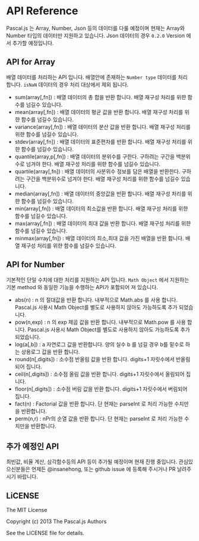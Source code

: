 # API Reference
Pascal.js 는 Array, Number, Json 등의 데이터를 다룰 예정이며 현재는 Array와 Number 타입의 데이터만 지원하고 있습니다. 
Json 데이터의 경우 `0.2.0` Version 에서 추가할 예정입니다.  

## API for Array 
배열 데이터를 처리하는 API 입니다. 배열안에 존재하는 `Number type` 데이터를 처리 합니다. `isNaN` 데이터의 경우 처리 대상에서 제외 됩니다. 

* sum(array[,fn]) : 배열 데이터의 총 합을 뱐환 합니다. 배열 재구성 처리를 위햔 함수를 넘길수 있습니다. 
* mean(array[,fn]) : 배열 데이터의 평균 값을 반환 합니다. 배열 재구성 처리를 위햔 함수를 넘길수 있습니다. 
* variance(array[,fn]) : 배열 데이터의 분산 값을 반환 합니다. 배열 재구성 처리를 위햔 함수를 넘길수 있습니다. 
* stdev(array[,fn]) : 배열 데이터의 표준편차를 반환 합니다. 배열 재구성 처리를 위햔 함수를 넘길수 있습니다. 
* quantile(array,p[,fn]) : 배열 데이터의 분위수를 구한다. 구하려는 구간을 백분위수로 넘겨야 한다. 배열 재구성 처리를 위햔 함수를 넘길수 있습니다. 
* quartile(array[,fn]) : 배열 데이터의 사분위수 정보를 담은 배열을 반환한다. 구하려는 구간을 백분위수로 넘겨야 한다. 배열 재구성 처리를 위햔 함수를 넘길수 있습니다.
* median(array[,fn]) : 배열 데이터의 중앙값을 반환 합니다. 배열 재구성 처리를 위햔 함수를 넘길수 있습니다. 
* min(array[,fn]) : 배열 데이터의 최소값을 반환 합니다. 배열 재구성 처리를 위햔 함수를 넘길수 있습니다. 
* max(array[,fn]) : 배열 데이터의 최대 값을 반환 합니다. 배열 재구성 처리를 위햔 함수를 넘길수 있습니다. 
* minmax(array[,fn]) : 배열 데이터의 최소,최대 값을 가진 배열을 반환 합니다. 배열 재구성 처리를 위햔 함수를 넘길수 있습니다. 

## API for Number
기본적인 단일 수치에 대한 처리를 지원하는 API 입니다. `Math Object` 에서 지원하는 기본 method 와 동일한 기능을 수행하는 API가 포함되어 져 있습니다. 

* abs(n) : n 의 절대값을 반환 합니다. 내부적으로 Math.abs 를 사용 합니다. Pascal.js 사용시 Math Object를 별도로 사용하지 않아도 가능하도록 추가 되었습니다.
* pow(n,exp) : n 의 exp 제곱 값을 반환 합니다. 내부적으로 Math.pow 를 사용 합니다. Pascal.js 사용시 Math Object를 별도로 사용하지 않아도 가능하도록 추가 되었습니다.
* log(a[,b]) : a 자연로그 값을 반환합니다. 양의 실수 b 를 넘길 경우 b를 밑수로 하는 상용로그 값을 반환 합니다.
* round(n[,digits]) : 소수점 반올림 값을 반환 합니다. digits+1 자릿수에서 반올림되어 집니다.
* ceil(n[,digits]) : 소수점 올림 값을 반환 합니다. digits+1 자릿수에서 올림되어 집니다.
* floor(n[,digits]) : 소수점 버림 값을 반환 합니다. digits+1 자릿수에서 버림되어 집니다.
* fact(n) : Factorial 값을 반환 합니다. 단 현재는 parseInt 로 처리 가능한 수치만을 반환합니다. 
* perm(n,r) : nPr의 순열 값을 반환 합니다. 단 현재는 parseInt 로 처리 가능한 수치만을 반환합니다. 

## 추가 예정인 API

최빈값, 비율 계산, 삼각함수등의 API 등이 추가될 예정이며 현재 진행 중입니다. 
관심있으신분들은 언제든 @insanehong, 또는 github issue 에 등록해 주시거나 PR 날려주시기 바랍니다. 


## LiCENSE
The MIT License

Copyright (c) 2013 The Pascal.js Authors

See the LICENSE file for details.
